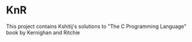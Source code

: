 # KnR
This project contains Kshitij's solutions to "The C Programming Language" book by Kernighan and Ritchie
